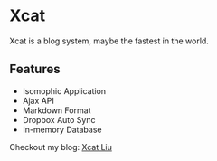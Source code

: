 Xcat
===

Xcat is a blog system, maybe the fastest in the world.

Features
---

- Isomophic Application
- Ajax API
- Markdown Format
- Dropbox Auto Sync
- In-memory Database

Checkout my blog: [Xcat Liu](http://xcatliu.com)
